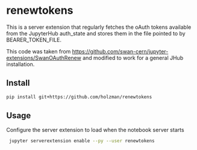 # renewtokens

This is a server extension that regularly fetches the oAuth tokens available from the JupyterHub auth_state and
stores them in the file pointed to by BEARER_TOKEN_FILE.

This code was taken from https://github.com/swan-cern/jupyter-extensions/SwanOAuthRenew and modified to work for
a general JHub installation.

## Install

```bash
pip install git+https://github.com/holzman/renewtokens
```

## Usage

Configure the server extension to load when the notebook server starts

```bash
 jupyter serverextension enable --py --user renewtokens
```


